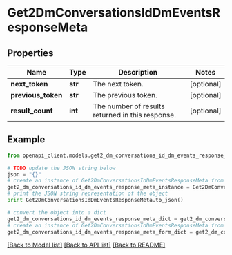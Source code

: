 # Get2DmConversationsIdDmEventsResponseMeta


## Properties
Name | Type | Description | Notes
------------ | ------------- | ------------- | -------------
**next_token** | **str** | The next token. | [optional] 
**previous_token** | **str** | The previous token. | [optional] 
**result_count** | **int** | The number of results returned in this response. | [optional] 

## Example

```python
from openapi_client.models.get2_dm_conversations_id_dm_events_response_meta import Get2DmConversationsIdDmEventsResponseMeta

# TODO update the JSON string below
json = "{}"
# create an instance of Get2DmConversationsIdDmEventsResponseMeta from a JSON string
get2_dm_conversations_id_dm_events_response_meta_instance = Get2DmConversationsIdDmEventsResponseMeta.from_json(json)
# print the JSON string representation of the object
print Get2DmConversationsIdDmEventsResponseMeta.to_json()

# convert the object into a dict
get2_dm_conversations_id_dm_events_response_meta_dict = get2_dm_conversations_id_dm_events_response_meta_instance.to_dict()
# create an instance of Get2DmConversationsIdDmEventsResponseMeta from a dict
get2_dm_conversations_id_dm_events_response_meta_form_dict = get2_dm_conversations_id_dm_events_response_meta.from_dict(get2_dm_conversations_id_dm_events_response_meta_dict)
```
[[Back to Model list]](../README.md#documentation-for-models) [[Back to API list]](../README.md#documentation-for-api-endpoints) [[Back to README]](../README.md)


